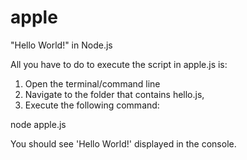 apple
=====

"Hello World!" in Node.js

All you have to do to execute the script in apple.js is:

1) Open the terminal/command line
2) Navigate to the folder that contains hello.js, 
3) Execute the following command:
  
node apple.js

You should see 'Hello World!' displayed in the console.
